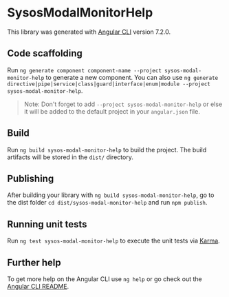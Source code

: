 # SysosModalMonitorHelp

This library was generated with [Angular CLI](https://github.com/angular/angular-cli) version 7.2.0.

## Code scaffolding

Run `ng generate component component-name --project sysos-modal-monitor-help` to generate a new component. You can also use `ng generate directive|pipe|service|class|guard|interface|enum|module --project sysos-modal-monitor-help`.
> Note: Don't forget to add `--project sysos-modal-monitor-help` or else it will be added to the default project in your `angular.json` file. 

## Build

Run `ng build sysos-modal-monitor-help` to build the project. The build artifacts will be stored in the `dist/` directory.

## Publishing

After building your library with `ng build sysos-modal-monitor-help`, go to the dist folder `cd dist/sysos-modal-monitor-help` and run `npm publish`.

## Running unit tests

Run `ng test sysos-modal-monitor-help` to execute the unit tests via [Karma](https://karma-runner.github.io).

## Further help

To get more help on the Angular CLI use `ng help` or go check out the [Angular CLI README](https://github.com/angular/angular-cli/blob/master/README.md).
